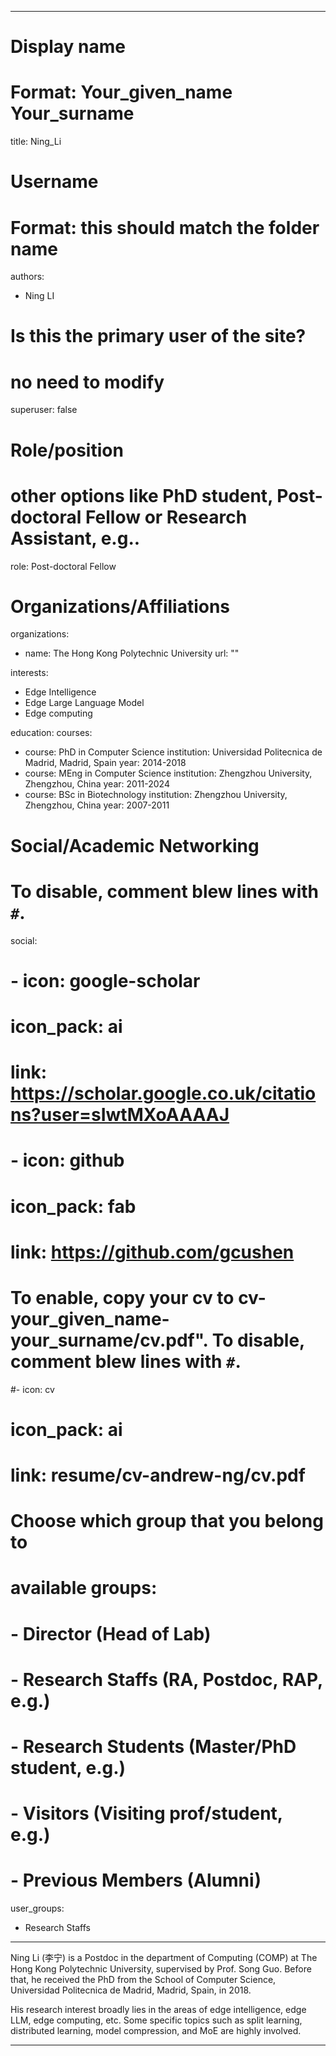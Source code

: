 
---
# Display name

# Format: Your_given_name Your_surname 

title: Ning_Li

# Username

# Format: this should match the folder name

authors:

- Ning LI

# Is this the primary user of the site?

# no need to modify 

superuser: false

# Role/position

# other options like PhD student, Post-doctoral Fellow or Research Assistant, e.g..

role: Post-doctoral Fellow

# Organizations/Affiliations

organizations:

- name: The Hong Kong Polytechnic University
  url: ""

interests:

- Edge Intelligence
- Edge Large Language Model
- Edge computing

education:
  courses:

  - course: PhD in Computer Science
    institution: Universidad Politecnica de Madrid, Madrid, Spain
    year: 2014-2018
  - course: MEng in Computer Science
    institution: Zhengzhou University, Zhengzhou, China
    year: 2011-2024
  - course: BSc in Biotechnology
    institution: Zhengzhou University, Zhengzhou, China
    year: 2007-2011

# Social/Academic Networking

# To disable, comment blew lines with `#`.

social:

# - icon: google-scholar

#  icon_pack: ai

#  link: https://scholar.google.co.uk/citations?user=sIwtMXoAAAAJ

# - icon: github

#  icon_pack: fab

#  link: https://github.com/gcushen

# To enable, copy your cv to cv-your_given_name-your_surname/cv.pdf". To disable, comment blew lines with `#`.

#- icon: cv

#  icon_pack: ai

#  link: resume/cv-andrew-ng/cv.pdf

# Choose which group that you belong to

#  available groups:

#  - Director (Head of Lab)

#  - Research Staffs (RA, Postdoc, RAP, e.g.)

#  - Research Students (Master/PhD student, e.g.)

#  - Visitors (Visiting prof/student, e.g.)

#  - Previous Members (Alumni)

user_groups:

- Research Staffs

---

Ning Li (李宁) is a Postdoc in the department of Computing (COMP) at The Hong Kong Polytechnic University, supervised by Prof. Song Guo. Before that, he received the PhD from the School of Computer Science, Universidad Politecnica de Madrid, Madrid, Spain, in 2018.

His research interest broadly lies in the areas of edge intelligence, edge LLM, edge computing, etc. Some specific topics such as split learning, distributed learning, model compression, and MoE are highly involved.

---
